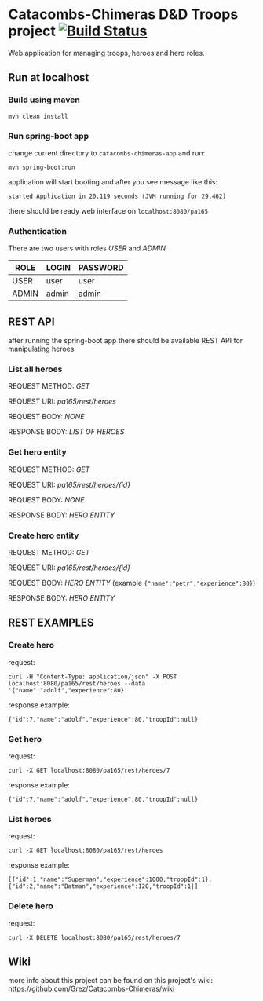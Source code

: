 # Catacombs-Chimeras D&D Troops project [![Build Status](https://travis-ci.org/Grez/Catacombs-Chimeras.svg?branch=master)](https://travis-ci.org/Grez/Catacombs-Chimeras)

Web application for managing troops, heroes and hero roles.

## Run at localhost

### Build using maven
```
mvn clean install
```
### Run spring-boot app
change current directory to ```catacombs-chimeras-app``` and run:

```
mvn spring-boot:run
```

application will start booting and after you see message like this: 

```
started Application in 20.119 seconds (JVM running for 29.462)
```

there should be ready web interface on ```localhost:8080/pa165```

### Authentication
There are two users with roles *USER* and *ADMIN*

  ROLE   |  LOGIN  | PASSWORD
---------|---------|----------
  USER   |  user   | user
  ADMIN  |  admin  | admin

## REST API 
after running the spring-boot app there should be available REST API for manipulating heroes
### List all heroes
REQUEST METHOD: *GET*

REQUEST URI: *pa165/rest/heroes*

REQUEST BODY: *NONE*

RESPONSE BODY: *LIST OF HEROES*

### Get hero entity
REQUEST METHOD: *GET*

REQUEST URI: *pa165/rest/heroes/{id}*

REQUEST BODY: *NONE*

RESPONSE BODY: *HERO ENTITY*

### Create hero entity

REQUEST METHOD: *GET*

REQUEST URI: *pa165/rest/heroes/{id}*

REQUEST BODY: *HERO ENTITY*  (example ```{"name":"petr","experience":80}```)

RESPONSE BODY: *HERO ENTITY*

## REST EXAMPLES

### Create hero
request:

```
curl -H "Content-Type: application/json" -X POST localhost:8080/pa165/rest/heroes --data '{"name":"adolf","experience":80}'
```
response example:

```
{"id":7,"name":"adolf","experience":80,"troopId":null}
```
### Get hero 
request:

```
curl -X GET localhost:8080/pa165/rest/heroes/7
```
response example:

```
{"id":7,"name":"adolf","experience":80,"troopId":null}
```
### List heroes
request:

```
curl -X GET localhost:8080/pa165/rest/heroes
```
response example:

```
[{"id":1,"name":"Superman","experience":1000,"troopId":1},{"id":2,"name":"Batman","experience":120,"troopId":1}]
```
### Delete hero
request:
```
curl -X DELETE localhost:8080/pa165/rest/heroes/7
```
## Wiki
more info about this project can be found on this project's wiki:
https://github.com/Grez/Catacombs-Chimeras/wiki
